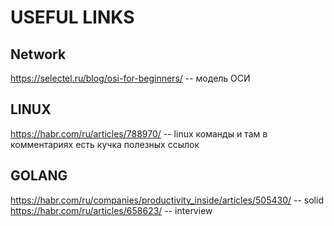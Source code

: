 # USEFUL LINKS

## Network
https://selectel.ru/blog/osi-for-beginners/ -- модель ОСИ

## LINUX
https://habr.com/ru/articles/788970/ -- linux команды и там в комментариях есть кучка полезных ссылок

## GOLANG
https://habr.com/ru/companies/productivity_inside/articles/505430/ -- solid
https://habr.com/ru/articles/658623/ -- interview

